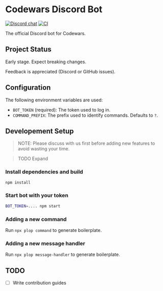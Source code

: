 # Codewars Discord Bot

[![Discord chat](https://img.shields.io/discord/846624424199061524.svg?logo=discord&style=flat)](https://discord.gg/7U9t33jrgG)
[![CI](https://github.com/codewars/discord-bot/workflows/CI/badge.svg)](https://github.com/codewars/discord-bot/actions?query=workflow%3ACI)

The official Discord bot for Codewars.

## Project Status

Early stage. Expect breaking changes.

Feedback is appreciated (Discord or GitHub issues).

## Configuration

The following environment variables are used:

- `BOT_TOKEN` (required): The token used to log in.
- `COMMAND_PREFIX`: The prefix used to identify commands. Defaults to `?`.

## Developement Setup

> NOTE: Please discuss with us first before adding new features to avoid wasting your time.

> TODO Expand

### Install dependencies and build

```bash
npm install
```

### Start bot with your token

```bash
BOT_TOKEN=.... npm start
```

### Adding a new command

Run `npx plop command` to generate boilerplate.

### Adding a new message handler

Run `npx plop message-handler` to generate boilerplate.

## TODO

- [ ] Write contribution guides
